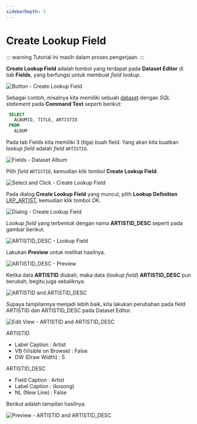 ```yaml
---
sidebarDepth: 3
---
```


# Create Lookup Field

::: warning
Tutorial ini masih dalam proses pengerjaan.
:::

**Create Lookup Field** adalah tombol yang terdapat pada **Dataset Editor** di _tab_ **Fields**, yang berfungsi untuk membuat _field lookup_.

![Button - Create Lookup Field](/images/btn-create-lookup-field.png)

Sebagai contoh, misalnya kita memiliki sebuah [dataset](../datasets/dataset-baru.md) dengan _SQL statement_ pada **Command Text** seperti berikut:

```sql
 SELECT
   ALBUMID, TITLE, ARTISTID
 FROM
   ALBUM
```

Pada tab Fields kita memiliki 3 (tiga) buah field. Yang akan kita buatkan _lookup field_ adalah _field_ `ARTISTID`.

![Fields - Dataset Album](/images/fields-dst-album.png)

Pilih _field_ `ARTISTID`, kemudian klik tombol **Create Lookup Field**.

![Select and Click - Create Lookup Field](/images/artistid-click-create-lookup-field.png)

Pada dialog **Create Lookup Field** yang muncul, pilih **Lookup Definition** [LKP_ARTIST](../lookups/standard.md), kemudian klik tombol OK.

![Dialog - Create Lookup Field](/images/create-lookup-field-dialog.png)

_Lookup field_ yang terbentuk dengan nama **ARTISTID_DESC** seperti pada gambar berikut.

![ARTISTID_DESC - Lookup Field](/images/lookup-field-artistid-desc.png)

Lakukan **Preview** untuk melihat hasilnya.

![ARTISTID_DESC - Preview](/images/artistid_desc-preview.png)

Ketika data **ARTISTID** diubah, maka data (_lookup field_) **ARTISTID_DESC** pun berubah, begitu juga sebaliknya.

![ARTISTID and ARTISTID_DESC](/images/artisid-and-artistid_desc.png)

Supaya tampilannya menjadi lebih baik, kita lakukan perubahan pada field ARTISTID dan ARTISTID_DESC pada Dataset Editor.

![Edit View - ARTISTID and ARTISTID_DESC](/images/edit-view-field-lookup.png)

ARTISTID

- Label Caption : Artist
- VB (Visible on Browse) : False
- DW (Draw Width) : 5

ARTISTID_DESC

- Field Caption : Artist
- Label Caption : (kosong)
- NL (New Line) : False

Berikut adalah tampilan hasilnya.

![Preview - ARTISTID and ARTISTID_DESC](/images/lookup-field-artist-preview.png)
